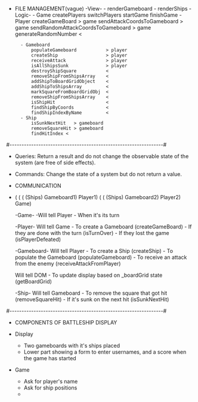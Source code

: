 - FILE MANAGEMENT(vague)
    -View-
        - renderGameboard
        - renderShips
    -Logic-
        - Game
            createPlayers
            switchPlayers
            startGame
            finishGame
        - Player
            createGameBoard                   > game
            sendAttackCoordsToGameboard       > game
            sendRandomAttackCoordsToGameboard > game
            generateRandomNumber <
       
        - Gameboard
            populateGameboard           > player
            createShip                  > player
            receiveAttack               > player
            isAllShipsSunk              > player
            destroyShipSquare           <
            removeShipFromShipsArray    <
            addShipToBoardGridObject    <
            addShipToShipsArray         <
            markSquareFromBoardGridObj  <
            removeShipFromShipsArray    <
            isShipHit                   <
            findShipByCoords            <
            findShipIndexByName         <
        - Ship
            isSunkNextHit   > gameboard
            removeSquareHit > gameboard
            findHitIndex <
    
#----------------------------------------------------------------#

- Queries: Return a result and do not change the observable state of the system (are free of side effects).

- Commands: Change the state of a system but do not return a value.

- COMMUNICATION

- ( ( ( (Ships) Gameboard1) Player1)  ( ( (Ships) Gameboard2) Player2) Game)

    -Game-
    -Will tell Player
        - When it's its turn 

    -Player-
    Will tell Game
        - To create a Gameboard (createGameBoard)
        - If they are done with the turn (isTurnOver)
        - If they lost the game (isPlayerDefeated)

    -Gameboard-
    Will tell Player
        - To create a Ship (createShip)
        - To populate the Gameboard (populateGameboard)
        - To receive an attack from the enemy (receiveAttackFromPlayer)

    Will tell DOM
        - To update display based on _boardGrid state (getBoardGrid)
    
    -Ship-
    Will tell Gameboard
        - To remove the square that got hit (removeSquareHit)
        - If it's sunk on the next hit (isSunkNextHit)

#----------------------------------------------------------------#

- COMPONENTS OF BATTLESHIP DISPLAY
 - Display
    - Two gameboards with it's ships placed
    - Lower part showing a form to enter usernames, and a
      score when the game has started

- Game
    - Ask for player's name
    - Ask for ship positions
    - 